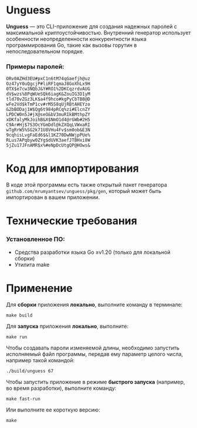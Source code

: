 # Unguess

**Unguess**&nbsp;&mdash; это CLI-приложение для создания надежных паролей с максимальной криптоустойчивостью. Внутренний генератор использует особенности неопределенности конкурентности языка программирования Go, такие как вызовы горутин в непоследовательном порядке.

### Примеры паролей:

```
ORv0AZHd3EU#pxC1n6tM74qGaefjh@uz
Oz47yY0uQgcjP#liRF1qmaJ8GoXhLx9H
0TX$e7cw3NQbJ&Y#RO1%2DKCqzrdvAUG
dV$wzs%8PqWUeSQk6iagK&ZouIG3D1yM
tld70vZGz3LK$a4f9hco#kgPyCbTB8@D
wFe2Vd$kTmP1cv#rM5S8qUjRBtAHEYzo
&2bBODaj1W$Qg6t984pRCq%zi#ElcnZY
LPDCW0n5J#jX@seO&bV3muRIkBMthpZY
xDKfalyMkJoihB&X$NmO1d4@rGWb#2H5
C9Ar#Hj$7S3OcYGmDdl@kZXQqLVWxaRI
wTgRrW5%SG2k71U8VHu4Fv$sm0ob&E3N
9cqhisLvgFaEd6$&l1KZ70DwNWjpPUe%
RLus7APqbyw0ZYg$dUVK3aefJTBHxi8W
5jZu17JFnAMR$x%#eNpDcUtgQP@HOws&
```

# Код для импортирования

В коде этой программы есть также открытый пакет генератора `github.com/mrumyantsev/unguess/pkg/gen`, который может быть импортирован в вашем приложении.

# Технические требования

### Установленное ПО:

- Средства разработки языка Go &geq;v1.20 (только для локальной сборки)
- Утилита make

# Применение

Для **сборки** приложения **локально**, выполните команду в терминале:

```
make build
```

Для **запуска** приложения **локально**, выполните:

```
make run
```

Чтобы создавать пароли изменяемой длины, необходимо запустить исполняемый файл программы, передав ему параметр целого числа, например такой командой:

```
./build/unguess 67
```

Чтобы запустить приложение в режиме **быстрого запуска** (например, во время разработки), выполните команду:

```
make fast-run
```

Или выполните ее короткую версию:

```
make
```
